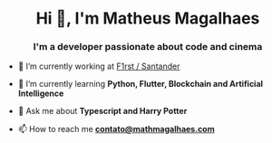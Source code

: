 <h1 align="center">Hi 👋, I'm Matheus Magalhaes</h1>
<h3 align="center">I'm a developer passionate about code and cinema</h3>


- 🔭 I’m currently working at [F1rst / Santander](https://www.f1rst.com.br/first/#we-are-f1rst)

- 🌱 I’m currently learning **Python, Flutter, Blockchain and Artificial Intelligence**

- 💬 Ask me about **Typescript and Harry Potter**

- 📫 How to reach me **contato@mathmagalhaes.com**

